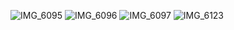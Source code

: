 ![IMG_6095](https://github.com/user-attachments/assets/7227f6ed-591f-40df-b754-d5027cf7b790)
![IMG_6096](https://github.com/user-attachments/assets/d4864033-ab6a-4d46-a0d5-e0cca06411ad)
![IMG_6097](https://github.com/user-attachments/assets/d4f63de1-58a4-4e0e-bdc1-00b73c0f1f2c)
![IMG_6123](https://github.com/user-attachments/assets/90c3c915-ac43-4251-b6ff-c6af628d6581)
